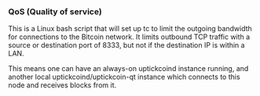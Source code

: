 ### QoS (Quality of service) ###

This is a Linux bash script that will set up tc to limit the outgoing bandwidth for connections to the Bitcoin network. It limits outbound TCP traffic with a source or destination port of 8333, but not if the destination IP is within a LAN.

This means one can have an always-on uptickcoind instance running, and another local uptickcoind/uptickcoin-qt instance which connects to this node and receives blocks from it.
